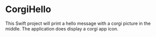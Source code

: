 # CorgiHello

This Swift project will print a hello message with a corgi picture in the middle. The application does display a corgi app icon. 
